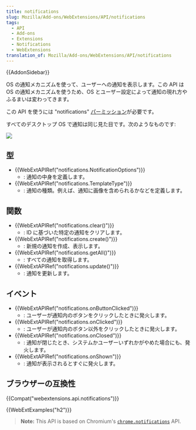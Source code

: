 ```yaml
---
title: notifications
slug: Mozilla/Add-ons/WebExtensions/API/notifications
tags:
  - API
  - Add-ons
  - Extensions
  - Notifications
  - WebExtensions
translation_of: Mozilla/Add-ons/WebExtensions/API/notifications
---
```

{{AddonSidebar}}

OS の通知メカニズムを使って、ユーザーへの通知を表示します。この API は OS の通知メカニズムを使うため、OS とユーザー設定によって通知の現れ方やふるまいは変わってきます。

この API を使うには "notifications" [パーミッション](/ja/docs/Mozilla/Add-ons/WebExtensions/manifest.json/permissions)が必要です。

すべてのデスクトップ OS で通知は同じ見た目です。次のようなものです:

![](notification.png)

## 型

- {{WebExtAPIRef("notifications.NotificationOptions")}}
  - : 通知の中身を定義します。
- {{WebExtAPIRef("notifications.TemplateType")}}
  - : 通知の種類。例えば、通知に画像を含められるかなどを定義します。

## 関数

- {{WebExtAPIRef("notifications.clear()")}}
  - : ID に基づいた特定の通知をクリアします。
- {{WebExtAPIRef("notifications.create()")}}
  - : 新規の通知を作成、表示します。
- {{WebExtAPIRef("notifications.getAll()")}}
  - : すべての通知を取得します。
- {{WebExtAPIRef("notifications.update()")}}
  - : 通知を更新します。

## イベント

- {{WebExtAPIRef("notifications.onButtonClicked")}}
  - : ユーザーが通知内のボタンをクリックしたときに発火します。
- {{WebExtAPIRef("notifications.onClicked")}}
  - : ユーザーが通知内のボタン以外をクリックしたときに発火します。
- {{WebExtAPIRef("notifications.onClosed")}}
  - : 通知が閉じたとき、システムかユーザーいずれかがやめた場合にも、発火します。
- {{WebExtAPIRef("notifications.onShown")}}
  - : 通知が表示されるとすぐに発火します。

## ブラウザーの互換性

{{Compat("webextensions.api.notifications")}}

{{WebExtExamples("h2")}}

> **Note:** This API is based on Chromium's [`chrome.notifications`](https://developer.chrome.com/extensions/notifications) API.
